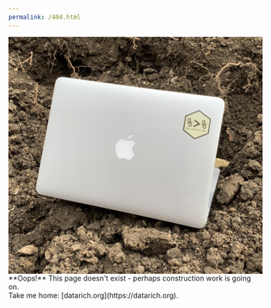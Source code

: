 ```yaml
---
permalink: /404.html
---
```


<img src="/assets/images/construction.jpg" align="left">
**Oops!** This page doesn't exist - perhaps construction work is going on.
<br>
Take me home: [datarich.org](https://datarich.org).

